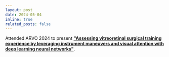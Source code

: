 ```yaml
---
layout: post
date: 2024-05-04
inline: true
related_posts: false
---
```


Attended ARVO 2024 to present [**"Assessing vitreoretinal surgical training experience by leveraging instrument maneuvers and visual attention with deep learning neural networks"**](https://doi.org/10.1167/iovs.64.8.2764).
